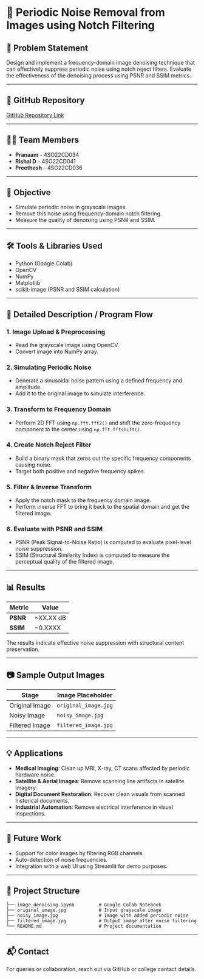 
# 🧼 Periodic Noise Removal from Images using Notch Filtering

## 📌 Problem Statement

Design and implement a frequency-domain image denoising technique that can effectively suppress periodic noise using notch reject filters. Evaluate the effectiveness of the denoising process using PSNR and SSIM metrics.

---

## 🔗 GitHub Repository

[GitHub Repository Link](https://github.com/Image_Removal_Restoration)

---

## 👨‍💻 Team Members

- **Pranaam** - 4SO22CD034  
- **Rishal D** - 4SO22CD041  
- **Preethesh** - 4SO22CD036

---

## 🎯 Objective

- Simulate periodic noise in grayscale images.
- Remove this noise using frequency-domain notch filtering.
- Measure the quality of denoising using PSNR and SSIM.

---

## 🛠️ Tools & Libraries Used

- Python (Google Colab)
- OpenCV
- NumPy
- Matplotlib
- scikit-image (PSNR and SSIM calculation)

---

## 🧪 Detailed Description / Program Flow

### 1. **Image Upload & Preprocessing**
- Read the grayscale image using OpenCV.
- Convert image into NumPy array.

### 2. **Simulating Periodic Noise**
- Generate a sinusoidal noise pattern using a defined frequency and amplitude.
- Add it to the original image to simulate interference.

### 3. **Transform to Frequency Domain**
- Perform 2D FFT using `np.fft.fft2()` and shift the zero-frequency component to the center using `np.fft.fftshift()`.

### 4. **Create Notch Reject Filter**
- Build a binary mask that zeros out the specific frequency components causing noise.
- Target both positive and negative frequency spikes.

### 5. **Filter & Inverse Transform**
- Apply the notch mask to the frequency domain image.
- Perform inverse FFT to bring it back to the spatial domain and get the filtered image.

### 6. **Evaluate with PSNR and SSIM**
- PSNR (Peak Signal-to-Noise Ratio) is computed to evaluate pixel-level noise suppression.
- SSIM (Structural Similarity Index) is computed to measure the perceptual quality of the filtered image.

---

## 📊 Results

| Metric | Value |
|--------|-------|
| **PSNR** | ~XX.XX dB |
| **SSIM** | ~0.XXXX |

The results indicate effective noise suppression with structural content preservation.

---

## 📷 Sample Output Images

| Stage            | Image Placeholder |
|------------------|------------------|
| Original Image   | `original_image.jpg` |
| Noisy Image      | `noisy_image.jpg`    |
| Filtered Image   | `filtered_image.jpg` |

---

## 💡 Applications

- **Medical Imaging**: Clean up MRI, X-ray, CT scans affected by periodic hardware noise.
- **Satellite & Aerial Images**: Remove scanning line artifacts in satellite imagery.
- **Digital Document Restoration**: Recover clean visuals from scanned historical documents.
- **Industrial Automation**: Remove electrical interference in visual inspections.

---

## 🚀 Future Work

- Support for color images by filtering RGB channels.
- Auto-detection of noise frequencies.
- Integration with a web UI using Streamlit for demo purposes.

---

## 📁 Project Structure

```
├── image_denoising.ipynb         # Google Colab Notebook
├── original_image.jpg            # Input grayscale image
├── noisy_image.jpg               # Image with added periodic noise
├── filtered_image.jpg            # Output image after noise filtering
└── README.md                     # Project documentation
```

---

## 📬 Contact

For queries or collaboration, reach out via GitHub or college contact details.
